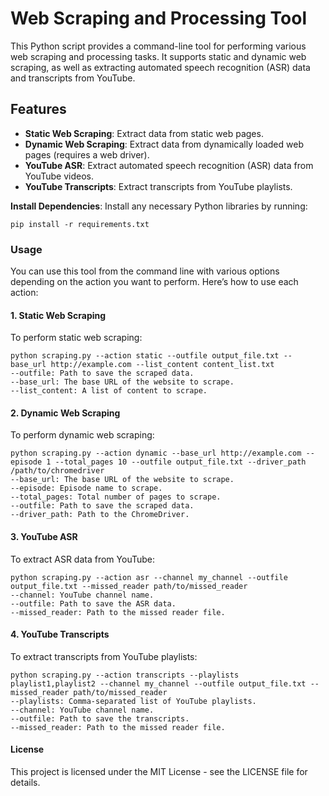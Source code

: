 # Web Scraping and Processing Tool

This Python script provides a command-line tool for performing various web scraping and processing tasks. It supports static and dynamic web scraping, as well as extracting automated speech recognition (ASR) data and transcripts from YouTube.

## Features

- **Static Web Scraping**: Extract data from static web pages.
- **Dynamic Web Scraping**: Extract data from dynamically loaded web pages (requires a web driver).
- **YouTube ASR**: Extract automated speech recognition (ASR) data from YouTube videos.
- **YouTube Transcripts**: Extract transcripts from YouTube playlists.

**Install Dependencies**: Install any necessary Python libraries by running:
   ```
   pip install -r requirements.txt
   ```

### Usage

You can use this tool from the command line with various options depending on the action you want to perform. Here’s how to use each action:

#### 1. Static Web Scraping

To perform static web scraping:

```
python scraping.py --action static --outfile output_file.txt --base_url http://example.com --list_content content_list.txt
--outfile: Path to save the scraped data.
--base_url: The base URL of the website to scrape.
--list_content: A list of content to scrape.
```
#### 2. Dynamic Web Scraping
To perform dynamic web scraping:

```
python scraping.py --action dynamic --base_url http://example.com --episode 1 --total_pages 10 --outfile output_file.txt --driver_path /path/to/chromedriver
--base_url: The base URL of the website to scrape.
--episode: Episode name to scrape.
--total_pages: Total number of pages to scrape.
--outfile: Path to save the scraped data.
--driver_path: Path to the ChromeDriver.
```
#### 3. YouTube ASR
To extract ASR data from YouTube:
```
python scraping.py --action asr --channel my_channel --outfile output_file.txt --missed_reader path/to/missed_reader
--channel: YouTube channel name.
--outfile: Path to save the ASR data.
--missed_reader: Path to the missed reader file.
```

#### 4. YouTube Transcripts
To extract transcripts from YouTube playlists:

```
python scraping.py --action transcripts --playlists playlist1,playlist2 --channel my_channel --outfile output_file.txt --missed_reader path/to/missed_reader
--playlists: Comma-separated list of YouTube playlists.
--channel: YouTube channel name.
--outfile: Path to save the transcripts.
--missed_reader: Path to the missed reader file.
```
#### License
This project is licensed under the MIT License - see the LICENSE file for details.

